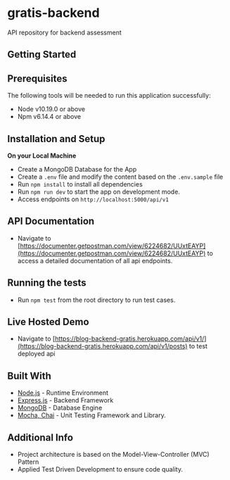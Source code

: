 # gratis-backend
API repository for backend assessment

## Getting Started

## Prerequisites

The following tools will be needed to run this application successfully:

- Node v10.19.0 or above
- Npm v6.14.4 or above

## Installation and Setup

**On your Local Machine**

- Create a MongoDB Database for the App
- Create a `.env` file and modify the content based on the `.env.sample` file
- Run `npm install` to install all dependencies
- Run `npm run dev` to start the app on development mode.
- Access endpoints on `http://localhost:5000/api/v1`

## API Documentation
- Navigate to [https://documenter.getpostman.com/view/6224682/UUxtEAYP](https://documenter.getpostman.com/view/6224682/UUxtEAYP) to access
  a detailed documentation of all api endpoints.

## Running the tests
- Run `npm test` from the root directory to run test cases.

## Live Hosted Demo
-  Navigate to [https://blog-backend-gratis.herokuapp.com/api/v1/](https://blog-backend-gratis.herokuapp.com/api/v1/posts) to test deployed api

## Built With
- [Node.js](http://www.nodejs.org/) - Runtime Environment
- [Express.js](https://expressjs.com) - Backend Framework
- [MongoDB](https://mongodb.com) - Database Engine
- [Mocha, Chai](https://www.digitalocean.com/community/tutorials/test-a-node-restful-api-with-mocha-and-chai) - Unit Testing Framework and Library.

## Additional Info
- Project architecture is based on the Model-View-Controller (MVC) Pattern
- Applied Test Driven Development to ensure code quality.